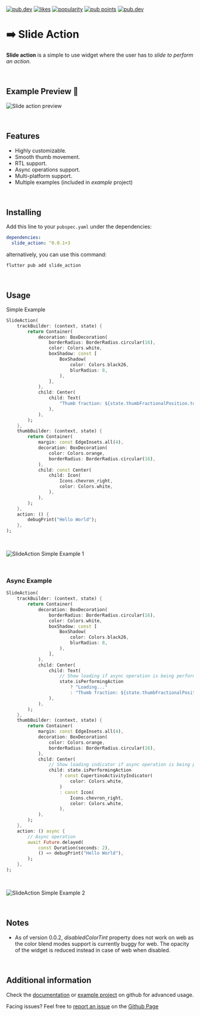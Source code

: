 <a href="https://pub.dev/packages/slide_action"><img src="https://img.shields.io/badge/pub-0.0.1+3-green" alt="pub.dev"></a>
[![likes](https://badges.bar/slide_action/likes)](https://pub.dev/packages/slide_action/score)
[![popularity](https://badges.bar/slide_action/popularity)](https://pub.dev/packages/slide_action/score)
[![pub points](https://badges.bar/slide_action/pub%20points)](https://pub.dev/packages/slide_action/score)
<a href="https://pub.dev/packages/slide_action"><img src="https://img.shields.io/badge/license-MIT-yellow" alt="pub.dev"></a>

# ➡️ Slide Action

**Slide action** is a simple to use widget where the user has to _slide to perform an action_.

<br>

## Example Preview 📱

![Slide action preview](https://raw.githubusercontent.com/kay-af/slide-action/main/preview_assets/example.gif)

<br>

## Features

- Highly customizable.
- Smooth thumb movement.
- RTL support.
- Async operations support.
- Multi-platform support.
- Multiple examples (included in _example_ project)

<br>

## Installing

Add this line to your `pubspec.yaml` under the dependencies:

```yaml
dependencies:
  slide_action: ^0.0.1+3
```

alternatively, you can use this command:

```
flutter pub add slide_action
```

<br>

## Usage

Simple Example

```dart
SlideAction(
    trackBuilder: (context, state) {
        return Container(
            decoration: BoxDecoration(
                borderRadius: BorderRadius.circular(16),
                color: Colors.white,
                boxShadow: const [
                    BoxShadow(
                        color: Colors.black26,
                        blurRadius: 8,
                    ),
                ],
            ),
            child: Center(
                child: Text(
                    "Thumb fraction: ${state.thumbFractionalPosition.toStringAsPrecision(2)}",
                ),
            ),
        );
    },
    thumbBuilder: (context, state) {
        return Container(
            margin: const EdgeInsets.all(4),
            decoration: BoxDecoration(
                color: Colors.orange,
                borderRadius: BorderRadius.circular(16),
            ),
            child: const Center(
                child: Icon(
                    Icons.chevron_right,
                    color: Colors.white,
                ),
            ),
        );
    },
    action: () {
        debugPrint("Hello World");
    },
);
```

<br>

![SlideAction Simple Example 1](https://raw.githubusercontent.com/kay-af/slide-action/main/preview_assets/quick-example-1.gif)

<br>

### Async Example

```dart
SlideAction(
    trackBuilder: (context, state) {
        return Container(
            decoration: BoxDecoration(
                borderRadius: BorderRadius.circular(16),
                color: Colors.white,
                boxShadow: const [
                    BoxShadow(
                        color: Colors.black26,
                        blurRadius: 8,
                    ),
                ],
            ),
            child: Center(
                child: Text(
                    // Show loading if async operation is being performed
                    state.isPerformingAction
                        ? "Loading..."
                        : "Thumb fraction: ${state.thumbFractionalPosition.toStringAsPrecision(2)}",
                ),
            ),
        );
    },
    thumbBuilder: (context, state) {
        return Container(
            margin: const EdgeInsets.all(4),
            decoration: BoxDecoration(
                color: Colors.orange,
                borderRadius: BorderRadius.circular(16),
            ),
            child: Center(
                // Show loading indicator if async operation is being performed
                child: state.isPerformingAction
                    ? const CupertinoActivityIndicator(
                        color: Colors.white,
                    )
                    : const Icon(
                        Icons.chevron_right,
                        color: Colors.white,
                    ),
            ),
        );
    },
    action: () async {
        // Async operation
        await Future.delayed(
            const Duration(seconds: 2),
            () => debugPrint("Hello World"),
        );
    },
);
```

<br>

![SlideAction Simple Example 2](https://raw.githubusercontent.com/kay-af/slide-action/main/preview_assets/quick-example-2.gif)

<br>

## Notes

- As of version 0.0.2, _disabledColorTint_ property does not work on web as the color blend modes support is currently buggy for web. The opacity of the widget is reduced instead in case of web when disabled.

<br>

## Additional information

Check the <a href="https://pub.dev/documentation/slide_action/latest/">documentation</a> or <a href="https://github.com/kay-af/slide-action/tree/main/example">example project</a> on github for advanced usage.

Facing issues? Feel free to <a href="https://github.com/kay-af/slide-action/issues">report an issue</a> on the <a href="https://github.com/kay-af/slide-action">Github Page</a>

